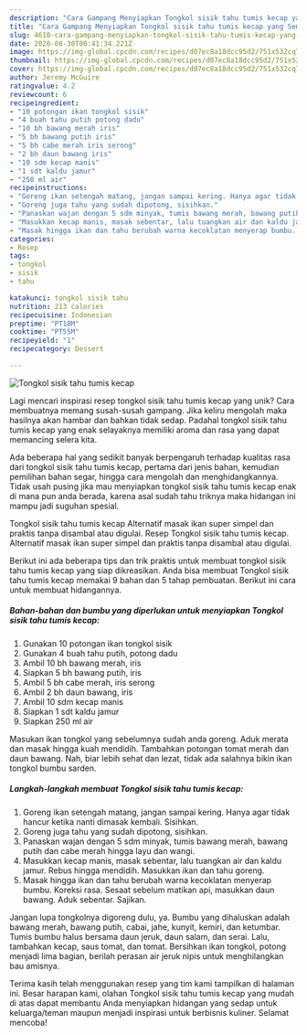 ```yaml
---
description: "Cara Gampang Menyiapkan Tongkol sisik tahu tumis kecap yang Sempurna"
title: "Cara Gampang Menyiapkan Tongkol sisik tahu tumis kecap yang Sempurna"
slug: 4610-cara-gampang-menyiapkan-tongkol-sisik-tahu-tumis-kecap-yang-sempurna
date: 2020-08-30T00:41:34.221Z
image: https://img-global.cpcdn.com/recipes/d07ec8a18dcc95d2/751x532cq70/tongkol-sisik-tahu-tumis-kecap-foto-resep-utama.jpg
thumbnail: https://img-global.cpcdn.com/recipes/d07ec8a18dcc95d2/751x532cq70/tongkol-sisik-tahu-tumis-kecap-foto-resep-utama.jpg
cover: https://img-global.cpcdn.com/recipes/d07ec8a18dcc95d2/751x532cq70/tongkol-sisik-tahu-tumis-kecap-foto-resep-utama.jpg
author: Jeremy McGuire
ratingvalue: 4.2
reviewcount: 6
recipeingredient:
- "10 potongan ikan tongkol sisik"
- "4 buah tahu putih potong dadu"
- "10 bh bawang merah iris"
- "5 bh bawang putih iris"
- "5 bh cabe merah iris serong"
- "2 bh daun bawang iris"
- "10 sdm kecap manis"
- "1 sdt kaldu jamur"
- "250 ml air"
recipeinstructions:
- "Goreng ikan setengah matang, jangan sampai kering. Hanya agar tidak hancur ketika nanti dimasak kembali. Sisihkan."
- "Goreng juga tahu yang sudah dipotong, sisihkan."
- "Panaskan wajan dengan 5 sdm minyak, tumis bawang merah, bawang putih dan cabe merah hingga layu dan wangi."
- "Masukkan kecap manis, masak sebentar, lalu tuangkan air dan kaldu jamur. Rebus hingga mendidih. Masukkan ikan dan tahu goreng."
- "Masak hingga ikan dan tahu berubah warna kecoklatan menyerap bumbu. Koreksi rasa. Sesaat sebelum matikan api, masukkan daun bawang. Aduk sebentar. Sajikan."
categories:
- Resep
tags:
- tongkol
- sisik
- tahu

katakunci: tongkol sisik tahu 
nutrition: 213 calories
recipecuisine: Indonesian
preptime: "PT18M"
cooktime: "PT55M"
recipeyield: "1"
recipecategory: Dessert

---
```



![Tongkol sisik tahu tumis kecap](https://img-global.cpcdn.com/recipes/d07ec8a18dcc95d2/751x532cq70/tongkol-sisik-tahu-tumis-kecap-foto-resep-utama.jpg)

Lagi mencari inspirasi resep tongkol sisik tahu tumis kecap yang unik? Cara membuatnya memang susah-susah gampang. Jika keliru mengolah maka hasilnya akan hambar dan bahkan tidak sedap. Padahal tongkol sisik tahu tumis kecap yang enak selayaknya memiliki aroma dan rasa yang dapat memancing selera kita.

Ada beberapa hal yang sedikit banyak berpengaruh terhadap kualitas rasa dari tongkol sisik tahu tumis kecap, pertama dari jenis bahan, kemudian pemilihan bahan segar, hingga cara mengolah dan menghidangkannya. Tidak usah pusing jika mau menyiapkan tongkol sisik tahu tumis kecap enak di mana pun anda berada, karena asal sudah tahu triknya maka hidangan ini mampu jadi suguhan spesial.

Tongkol sisik tahu tumis kecap Alternatif masak ikan super simpel dan praktis tanpa disambal atau digulai. Resep Tongkol sisik tahu tumis kecap. Alternatif masak ikan super simpel dan praktis tanpa disambal atau digulai.


Berikut ini ada beberapa tips dan trik praktis untuk membuat tongkol sisik tahu tumis kecap yang siap dikreasikan. Anda bisa membuat Tongkol sisik tahu tumis kecap memakai 9 bahan dan 5 tahap pembuatan. Berikut ini cara untuk membuat hidangannya.

<!--inarticleads1-->

##### Bahan-bahan dan bumbu yang diperlukan untuk menyiapkan Tongkol sisik tahu tumis kecap:

1. Gunakan 10 potongan ikan tongkol sisik
1. Gunakan 4 buah tahu putih, potong dadu
1. Ambil 10 bh bawang merah, iris
1. Siapkan 5 bh bawang putih, iris
1. Ambil 5 bh cabe merah, iris serong
1. Ambil 2 bh daun bawang, iris
1. Ambil 10 sdm kecap manis
1. Siapkan 1 sdt kaldu jamur
1. Siapkan 250 ml air


Masukan ikan tongkol yang sebelumnya sudah anda goreng. Aduk merata dan masak hingga kuah mendidih. Tambahkan potongan tomat merah dan daun bawang. Nah, biar lebih sehat dan lezat, tidak ada salahnya bikin ikan tongkol bumbu sarden. 

<!--inarticleads2-->

##### Langkah-langkah membuat Tongkol sisik tahu tumis kecap:

1. Goreng ikan setengah matang, jangan sampai kering. Hanya agar tidak hancur ketika nanti dimasak kembali. Sisihkan.
1. Goreng juga tahu yang sudah dipotong, sisihkan.
1. Panaskan wajan dengan 5 sdm minyak, tumis bawang merah, bawang putih dan cabe merah hingga layu dan wangi.
1. Masukkan kecap manis, masak sebentar, lalu tuangkan air dan kaldu jamur. Rebus hingga mendidih. Masukkan ikan dan tahu goreng.
1. Masak hingga ikan dan tahu berubah warna kecoklatan menyerap bumbu. Koreksi rasa. Sesaat sebelum matikan api, masukkan daun bawang. Aduk sebentar. Sajikan.


Jangan lupa tongkolnya digoreng dulu, ya. Bumbu yang dihaluskan adalah bawang merah, bawang putih, cabai, jahe, kunyit, kemiri, dan ketumbar. Tumis bumbu halus bersama daun jeruk, daun salam, dan serai. Lalu, tambahkan kecap, saus tomat, dan tomat. Bersihkan ikan tongkol, potong menjadi lima bagian, berilah perasan air jeruk nipis untuk menghilangkan bau amisnya. 

Terima kasih telah menggunakan resep yang tim kami tampilkan di halaman ini. Besar harapan kami, olahan Tongkol sisik tahu tumis kecap yang mudah di atas dapat membantu Anda menyiapkan hidangan yang sedap untuk keluarga/teman maupun menjadi inspirasi untuk berbisnis kuliner. Selamat mencoba!
